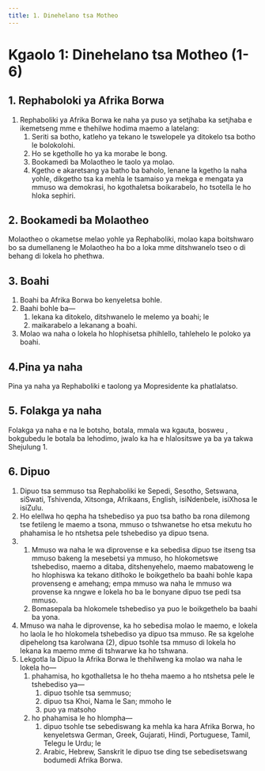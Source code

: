 ```yaml
---
title: 1. Dinehelano tsa Motheo
---
```


# Kgaolo 1: Dinehelano tsa Motheo (1-6)

## 1. Rephaboloki ya Afrika Borwa

1.	Rephaboliki ya Afrika Borwa ke naha ya puso ya setjhaba ka setjhaba e ikemetseng mme e thehilwe hodima maemo a latelang:
	1.	Seriti sa botho, katleho ya tekano le tswelopele ya ditokelo tsa botho le bolokolohi.
	1.	Ho se kgetholle ho ya ka morabe le bong.
	1.	Bookamedi ba Molaotheo le taolo ya molao.
	1.	Kgetho e akaretsang ya batho ba baholo, lenane la kgetho la naha yohle, dikgetho tsa ka mehla le tsamaiso ya mekga e mengata ya mmuso wa demokrasi, ho kgothaletsa boikarabelo, ho tsotella le ho hloka sephiri.

## 2.	Bookamedi ba Molaotheo

Molaotheo o okametse melao yohle ya Rephaboliki, molao kapa boitshwaro bo sa dumellaneng le Molaotheo ha bo a loka mme ditshwanelo tseo o di behang di lokela ho phethwa.

## 3.	Boahi

1.	Boahi ba Afrika Borwa bo kenyeletsa bohle.
2.	Baahi bohle ba—
	1.	lekana ka ditokelo, ditshwanelo le melemo ya boahi; le
	1.	maikarabelo a lekanang a boahi.
3.	Molao wa naha o lokela ho hlophisetsa phihlello, tahlehelo le poloko ya boahi.

## 4.Pina ya naha

Pina ya naha ya Rephaboliki e taolong ya Mopresidente ka phatlalatso.

## 5. Folakga ya naha

Folakga ya naha e na le botsho, botala, mmala wa kgauta, bosweu , bokgubedu le botala ba lehodimo, jwalo ka ha e hlalositswe ya ba ya takwa Shejulung 1.

## 6. Dipuo

1.	Dipuo tsa semmuso tsa Rephaboliki ke Sepedi, Sesotho, Setswana, siSwati, Tshivenda, Xitsonga, Afrikaans, English, isiNdenbele, isiXhosa le isiZulu.
2.	Ho elellwa ho qepha ha tshebediso ya puo tsa batho ba rona dilemong tse fetileng le maemo a tsona, mmuso o tshwanetse ho etsa mekutu ho phahamisa le ho ntshetsa pele tshebediso ya dipuo tsena.
3.	
	1.	Mmuso wa naha le wa diprovense e ka sebedisa dipuo tse itseng tsa mmuso bakeng la mesebetsi ya mmuso, ho hlokometswe tshebediso, maemo a ditaba, ditshenyehelo, maemo mabatoweng le ho hlophiswa ka tekano ditlhoko le boikgethelo ba baahi bohle kapa provenseng e amehang; empa mmuso wa naha le mmuso wa provense ka nngwe e lokela ho ba le bonyane dipuo tse pedi tsa mmuso.
	1.	Bomasepala ba hlokomele tshebediso ya puo le boikgethelo ba baahi ba yona.
4.	Mmuso wa naha le diprovense, ka ho sebedisa molao le maemo, e lokela ho laola le ho hlokomela tshebediso ya dipuo tsa mmuso. Re sa kgelohe dipehelong tsa karolwana (2), dipuo tsohle tsa mmuso di lokela ho lekana ka maemo mme di tshwarwe ka ho tshwana.
5.	Lekgotla la Dipuo la Afrika Borwa le thehilweng ka molao wa naha le lokela ho—
	1.	phahamisa, ho kgothalletsa le ho theha maemo a ho ntshetsa pele le tshebediso ya—
		1.	dipuo tsohle tsa semmuso;
		1.	dipuo tsa Khoi, Nama le San; mmoho le
		1.	puo ya matsoho
	1.	ho phahamisa le ho hlompha—
		1.	dipuo tsohle tse sebediswang ka mehla ka hara Afrika Borwa, ho kenyeletswa German, Greek, Gujarati, Hindi, Portuguese, Tamil, Telegu le Urdu; le
		1.	Arabic, Hebrew, Sanskrit le dipuo tse ding tse sebedisetswang bodumedi Afrika Borwa.